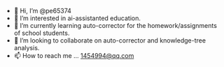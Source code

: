 - 👋 Hi, I’m @pe65374
- 👀 I’m interested in ai-assistanted education.
- 🌱 I’m currently learning auto-corrector for the homework/assignments of school students.
- 💞️ I’m looking to collaborate on auto-corrector and knowledge-tree analysis.
- 📫 How to reach me ... 1454994@qq.com

<!---
peter65374/peter65374 is a ✨ special ✨ repository because its `README.md` (this file) appears on your GitHub profile.
You can click the Preview link to take a look at your changes.
--->
